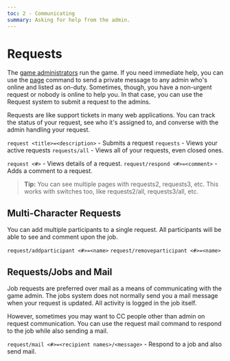 ```yaml
---
toc: 2 - Communicating
summary: Asking for help from the admin.
---
```

# Requests

The [game administrators](/help/admin) run the game.  If you need immediate help, you can use the [page](/help/page) command to send a private message to any admin who's online and listed as on-duty.  Sometimes, though, you have a non-urgent request or nobody is online to help you.  In that case, you can use the Request system to submit a request to the admins.  

Requests are like support tickets in many web applications.  You can track the status of your request, see who it's assigned to, and converse with the admin handling your request.

`request <title>=<description>` - Submits a request
`requests` - Views your active requests
`requests/all` - Views all of your requests, even closed ones.  

`request <#>` - Views details of a request.
`request/respond <#>=<comment>` - Adds a comment to a request.

> **Tip:** You can see multiple pages with requests2, requests3, etc.  This works with switches too, like requests2/all, requests3/all, etc.

## Multi-Character Requests

You can add multiple participants to a single request.  All participants will be able to see and comment upon the job.

`request/addparticipant <#>=<name>`
`request/removeparticipant <#>=<name>`

## Requests/Jobs and Mail

Job requests are preferred over mail as a means of communicating with the game admin.  The jobs system does not normally send you a mail message when your request is updated.  All activity is logged in the job itself.

However, sometimes you may want to CC people other than admin on request communication.  You can use the request mail command to respond to the job while also sending a mail.

`request/mail <#>=<recipient names>/<message>` - Respond to a job and also send mail. 
